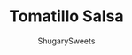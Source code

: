 ---
layout: ../../layouts/MarkdownPostLayout.astro
title: Tomatillo Salsa 
author: ShugarySweets
pubDate: 2018-10-16
description: "Try this Tomatillo Salsa recipe for an authentic, tangy Mexican salsa verde. Perfect for pairing with tacos, enchiladas or a big bowl of chips!"
image_url: https://www.shugarysweets.com/wp-content/uploads/2018/08/tomatillo-salsa-4.jpg
tags: ["Appetizers","Mexican"]
calories: 16
protein: 0
carbohydrates: 3
fats: 0
fiber: 1
ingredients: ["1 1/4 pound tomatillos","1 small white onion","3/4 cup cilantro","2 limes, juiced","2 jalapeno peppers, seeded","1 teaspoon kosher salt"]
serves: 4
time: "15 minutes"
prepTime: "10 minutes"
instructions: ["Remove husks from tomatillos. In a large pot of boiling water, add tomatillos and cook for about 5 minutes.","Meanwhile, add onion, cilantro, lime juice, jalapenos, and salt to blender. Add in warm tomatillos. Pulse until finely chopped and blended.","Cool in refrigerator to allow flavors to mingle. Serve and enjoy!"]
nutrition: ["16 calories","3 grams carbohydrates","0 milligrams cholesterol","0 grams fat","1 grams fiber","0 grams protein","0 grams saturated fat","80 milligrams sodium","2 grams sugar","0 grams trans fat","0 grams unsaturated fat"]
---